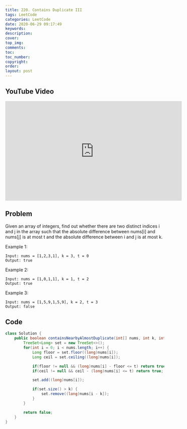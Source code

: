 ```yaml
---
title: 220. Contains Duplicate III
tags: LeetCode
categories: LeetCode
date: 2020-06-29 09:17:49
keywords:
description:
cover:
top_img:
comments:
toc:
toc_number:
copyright:
order:
layout: post
---
```


## YouTube Video

<iframe width="560" height="315" src="https://www.youtube.com/embed/VqpYCLChvio" frameborder="0" allow="accelerometer; autoplay; encrypted-media; gyroscope; picture-in-picture" allowfullscreen></iframe>

## Problem

Given an array of integers, find out whether there are two distinct indices i and j in the array such that the absolute difference between nums[i] and nums[j] is at most t and the absolute difference between i and j is at most k.

Example 1:

```
Input: nums = [1,2,3,1], k = 3, t = 0
Output: true
```

Example 2:

```
Input: nums = [1,0,1,1], k = 1, t = 2
Output: true
```

Example 3:

```
Input: nums = [1,5,9,1,5,9], k = 2, t = 3
Output: false
```

## Code

```java
class Solution {
    public boolean containsNearbyAlmostDuplicate(int[] nums, int k, int t) {
        TreeSet<Long> set = new TreeSet<>();
        for(int i = 0; i < nums.length; i++) {
            Long floor = set.floor((long)nums[i]);
            Long ceil = set.ceiling((long)nums[i]);

            if(floor != null && (long)nums[i] - floor <= t) return true;
            if(ceil != null && ceil - (long)nums[i] <= t) return true;

            set.add((long)nums[i]);

            if(set.size() > k) {
                set.remove((long)nums[i - k]);
            }
        }

        return false;
    }
}
```
